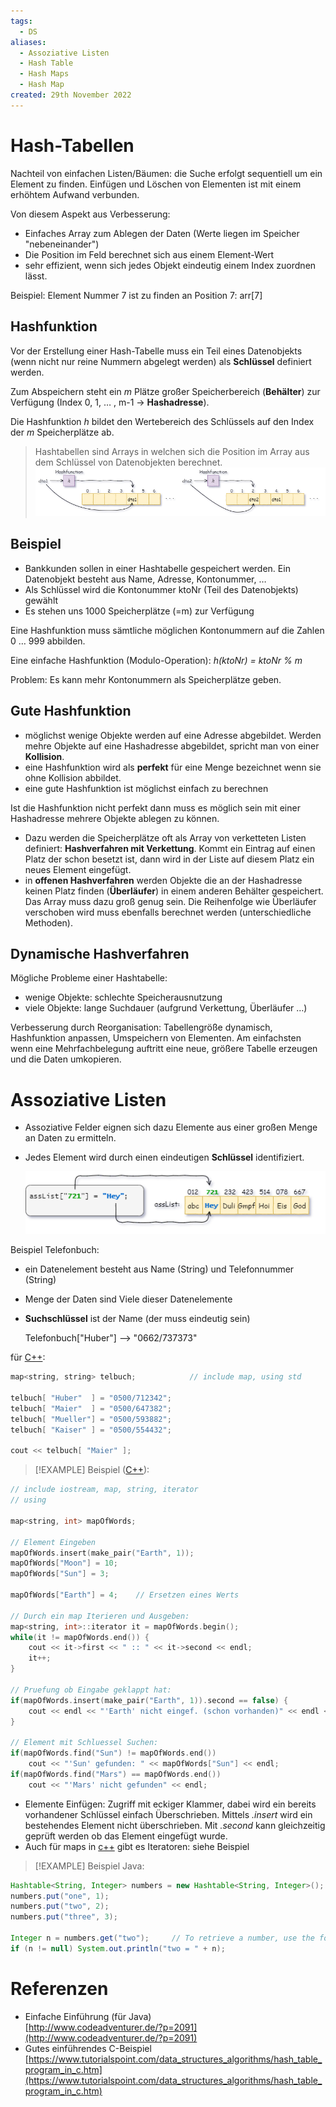 ```yaml
---
tags:
  - DS
aliases:
  - Assoziative Listen
  - Hash Table
  - Hash Maps
  - Hash Map
created: 29th November 2022
---
```


# Hash-Tabellen

Nachteil von einfachen Listen/Bäumen: die Suche erfolgt sequentiell um ein Element zu finden. Einfügen und Löschen von Elementen ist mit einem erhöhtem Aufwand verbunden.

Von diesem Aspekt aus Verbesserung:

- Einfaches Array zum Ablegen der Daten (Werte liegen im Speicher "nebeneinander")
- Die Position im Feld berechnet sich aus einem Element-Wert
- sehr effizient, wenn sich jedes Objekt eindeutig einem Index zuordnen lässt.

Beispiel: Element Nummer 7 ist zu finden an Position 7: arr[7]

## Hashfunktion

Vor der Erstellung einer Hash-Tabelle muss ein Teil eines Datenobjekts (wenn nicht nur reine Nummern abgelegt werden) als **Schlüssel** definiert werden. 

Zum Abspeichern steht ein $m$ Plätze großer Speicherbereich (**Behälter**) zur Verfügung (Index 0, 1, … , m-1 -> **Hashadresse**).

Die Hashfunktion $h$ bildet den Wertebereich des Schlüssels auf den Index der $m$ Speicherplätze ab.

> Hashtabellen sind Arrays in welchen sich die Position im Array aus dem Schlüssel von Datenobjekten berechnet.  
![HashTable_01](../assets/HashTable_01.png)

## Beispiel

- Bankkunden sollen in einer Hashtabelle gespeichert werden. Ein Datenobjekt besteht aus Name, Adresse, Kontonummer, …
- Als Schlüssel wird die Kontonummer ktoNr (Teil des Datenobjekts) gewählt
- Es stehen uns 1000 Speicherplätze (=m) zur Verfügung

Eine Hashfunktion muss sämtliche möglichen Kontonummern auf die Zahlen 0 … 999 abbilden.

Eine einfache Hashfunktion (Modulo-Operation): *h(ktoNr) = ktoNr % m​*

Problem: Es kann mehr Kontonummern als Speicherplätze geben.

## Gute Hashfunktion

- möglichst wenige Objekte werden auf eine Adresse abgebildet. Werden mehre Objekte auf eine Hashadresse abgebildet, spricht man von einer **Kollision**.
- eine Hashfunktion wird als **perfekt** für eine Menge bezeichnet wenn sie ohne Kollision abbildet.
- eine gute Hashfunktion ist möglichst einfach zu berechnen

Ist die Hashfunktion nicht perfekt dann muss es möglich sein mit einer Hashadresse mehrere Objekte ablegen zu können.

- Dazu werden die Speicherplätze oft als Array von verketteten Listen definiert: **Hashverfahren mit Verkettung**. Kommt ein Eintrag auf einen Platz der schon besetzt ist, dann wird in der Liste auf diesem Platz ein neues Element eingefügt.
- in **offenen Hashverfahren** werden Objekte die an der Hashadresse keinen Platz finden (**Überläufer**) in einem anderen Behälter gespeichert. Das Array muss dazu groß genug sein. Die Reihenfolge wie Überläufer verschoben wird muss ebenfalls berechnet werden (unterschiedliche Methoden).

## Dynamische Hashverfahren

Mögliche Probleme einer Hashtabelle:

- wenige Objekte: schlechte Speicherausnutzung
- viele Objekte: lange Suchdauer (aufgrund Verkettung, Überläufer …)

Verbesserung durch Reorganisation: Tabellengröße dynamisch, Hashfunktion anpassen, Umspeichern von Elementen. Am einfachsten wenn eine Mehrfachbelegung auftritt eine neue, größere Tabelle erzeugen und die Daten umkopieren.

# Assoziative Listen

- Assoziative Felder eignen sich dazu Elemente aus einer großen Menge an Daten zu ermitteln.

- Jedes Element wird durch einen eindeutigen **Schlüssel** identifiziert.


  ![AssocList](assets/AssocList.png)

Beispiel Telefonbuch:

- ein Datenelement besteht aus Name (String) und Telefonnummer (String)

- Menge der Daten sind Viele dieser Datenelemente

- **Suchschlüssel** ist der Name (der muss eindeutig sein)

  Telefonbuch["Huber"] --> "0662/737373"

für [C++](../Cpp/{MOC}%20Cpp.md):

```c++
map<string, string> telbuch;			// include map, using std

telbuch[ "Huber"  ] = "0500/712342";
telbuch[ "Maier"  ] = "0500/647382";
telbuch[ "Mueller"] = "0500/593882";
telbuch[ "Kaiser" ] = "0500/554432";

cout << telbuch[ "Maier" ];
```

> [!EXAMPLE] Beispiel ([C++](../Cpp/{MOC}%20Cpp.md)):
```c++
// include iostream, map, string, iterator
// using 

map<string, int> mapOfWords;

// Element Eingeben
mapOfWords.insert(make_pair("Earth", 1));
mapOfWords["Moon"] = 10;
mapOfWords["Sun"] = 3;

mapOfWords["Earth"] = 4;	// Ersetzen eines Werts

// Durch ein map Iterieren und Ausgeben:
map<string, int>::iterator it = mapOfWords.begin();
while(it != mapOfWords.end()) {
    cout << it->first << " :: " << it->second << endl;
    it++;
}

// Pruefung ob Eingabe geklappt hat:
if(mapOfWords.insert(make_pair("Earth", 1)).second == false) {
    cout << endl << "'Earth' nicht eingef. (schon vorhanden)" << endl << endl;
}

// Element mit Schluessel Suchen:
if(mapOfWords.find("Sun") != mapOfWords.end())
    cout << "'Sun' gefunden: " << mapOfWords["Sun"] << endl;
if(mapOfWords.find("Mars") == mapOfWords.end())
    cout << "'Mars' nicht gefunden" << endl;
```

- Elemente Einfügen: Zugriff mit eckiger Klammer, dabei wird ein bereits vorhandener Schlüssel einfach Überschrieben. Mittels *.insert* wird ein bestehendes Element nicht überschrieben. Mit *.second* kann gleichzeitig geprüft werden ob das Element eingefügt wurde.
- Auch für maps in [c++](../Cpp/{MOC}%20Cpp.md) gibt es Iteratoren: siehe Beispiel

> [!EXAMPLE] Beispiel Java:
```java
Hashtable<String, Integer> numbers = new Hashtable<String, Integer>();
numbers.put("one", 1);
numbers.put("two", 2);
numbers.put("three", 3);

Integer n = numbers.get("two");		// To retrieve a number, use the following code:
if (n != null) System.out.println("two = " + n);
```

# Referenzen

- Einfache Einführung (für Java)  
  [http://www.codeadventurer.de/?p=2091](http://www.codeadventurer.de/?p=2091)
- Gutes einführendes C-Beispiel  
  [https://www.tutorialspoint.com/data_structures_algorithms/hash_table_program_in_c.htm](https://www.tutorialspoint.com/data_structures_algorithms/hash_table_program_in_c.htm)
